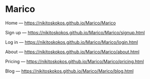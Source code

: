 # Marico
Home — https://nikitoskokos.github.io/Marico/Marico

Sign up — https://nikitoskokos.github.io/Marico/Marico/signup.html

Log in — https://nikitoskokos.github.io/Marico/Marico/login.html

About — https://nikitoskokos.github.io/Marico/Marico/about.html

Pricing — https://nikitoskokos.github.io/Marico/Marico/pricing.html

Blog — https://nikitoskokos.github.io/Marico/Marico/blog.html
